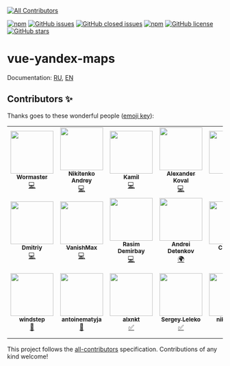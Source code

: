 
<!-- ALL-CONTRIBUTORS-BADGE:START - Do not remove or modify this section -->
[![All Contributors](https://img.shields.io/badge/all_contributors-20-orange.svg?style=flat-square)](#contributors-)
<!-- ALL-CONTRIBUTORS-BADGE:END -->
[![npm](https://img.shields.io/npm/v/vue-yandex-maps.svg)](https://www.npmjs.com/package/vue-yandex-maps)
[![GitHub issues](https://img.shields.io/github/issues/PNKBizz/vue-yandex-map.svg)](https://github.com/PNKBizz/vue-yandex-map/issues)
[![GitHub closed issues](https://img.shields.io/github/issues-closed/PNKBizz/vue-yandex-map.svg)](https://github.com/PNKBizz/vue-yandex-map)
[![npm](https://img.shields.io/npm/dm/vue-yandex-maps.svg)](https://www.npmjs.com/package/vue-yandex-maps)
[![GitHub license](https://img.shields.io/github/license/PNKBizz/vue-yandex-map.svg)](https://github.com/PNKBizz/vue-yandex-map/blob/master/LICENSE)
[![GitHub stars](https://img.shields.io/github/stars/PNKBizz/vue-yandex-map.svg?style=social)](https://github.com/PNKBizz/vue-yandex-map/stargazers)

# vue-yandex-maps

Documentation: [RU](https://vue-yandex-maps.github.io/), [EN](https://vue-yandex-maps.github.io/en/)

## Contributors ✨

Thanks goes to these wonderful people ([emoji key](https://allcontributors.org/docs/en/emoji-key)):

<!-- ALL-CONTRIBUTORS-LIST:START - Do not remove or modify this section -->
<!-- prettier-ignore-start -->
<!-- markdownlint-disable -->
<table>
  <tr>
    <td align="center"><a href="https://github.com/Wormaster"><img src="https://avatars1.githubusercontent.com/u/4989842?v=4" width="100px;" alt=""/><br /><sub><b>Wormaster</b></sub></a><br /><a href="https://github.com/PNKBizz/vue-yandex-map/commits?author=Wormaster" title="Code">💻</a></td>
    <td align="center"><a href="https://github.com/NelinD"><img src="https://avatars3.githubusercontent.com/u/10078264?v=4" width="100px;" alt=""/><br /><sub><b>Nikitenko Andrey</b></sub></a><br /><a href="https://github.com/PNKBizz/vue-yandex-map/commits?author=NelinD" title="Code">💻</a></td>
    <td align="center"><a href="https://twitter.com/kamil_ocean"><img src="https://avatars3.githubusercontent.com/u/16609819?v=4" width="100px;" alt=""/><br /><sub><b>Kamil</b></sub></a><br /><a href="https://github.com/PNKBizz/vue-yandex-map/commits?author=KamilOcean" title="Code">💻</a></td>
    <td align="center"><a href="https://github.com/k0va1"><img src="https://avatars3.githubusercontent.com/u/3451694?v=4" width="100px;" alt=""/><br /><sub><b>Alexander Koval</b></sub></a><br /><a href="https://github.com/PNKBizz/vue-yandex-map/commits?author=k0va1" title="Code">💻</a></td>
    <td align="center"><a href="https://github.com/soldatovsh"><img src="https://avatars3.githubusercontent.com/u/992553?v=4" width="100px;" alt=""/><br /><sub><b>alex</b></sub></a><br /><a href="https://github.com/PNKBizz/vue-yandex-map/commits?author=soldatovsh" title="Code">💻</a></td>
    <td align="center"><a href="https://github.com/Pinegin"><img src="https://avatars2.githubusercontent.com/u/5644410?v=4" width="100px;" alt=""/><br /><sub><b>Антон Пинегин</b></sub></a><br /><a href="https://github.com/PNKBizz/vue-yandex-map/commits?author=Pinegin" title="Code">💻</a></td>
    <td align="center"><a href="https://github.com/VadimMalykhin"><img src="https://avatars3.githubusercontent.com/u/158365?v=4" width="100px;" alt=""/><br /><sub><b>Vadim Malykhin</b></sub></a><br /><a href="https://github.com/PNKBizz/vue-yandex-map/commits?author=VadimMalykhin" title="Code">💻</a></td>
  </tr>
  <tr>
    <td align="center"><a href="https://github.com/dmitrytarassov"><img src="https://avatars3.githubusercontent.com/u/12485596?v=4" width="100px;" alt=""/><br /><sub><b>Dmitriy</b></sub></a><br /><a href="https://github.com/PNKBizz/vue-yandex-map/commits?author=dmitrytarassov" title="Code">💻</a></td>
    <td align="center"><a href="http://t.me/vanishmax"><img src="https://avatars3.githubusercontent.com/u/29180358?v=4" width="100px;" alt=""/><br /><sub><b>VanishMax</b></sub></a><br /><a href="https://github.com/PNKBizz/vue-yandex-map/commits?author=VanishMax" title="Code">💻</a></td>
    <td align="center"><a href="https://github.com/rdemirbay"><img src="https://avatars1.githubusercontent.com/u/12648626?v=4" width="100px;" alt=""/><br /><sub><b>Rasim Demirbay</b></sub></a><br /><a href="https://github.com/PNKBizz/vue-yandex-map/commits?author=rdemirbay" title="Code">💻</a></td>
    <td align="center"><a href="https://github.com/genius-spirit"><img src="https://avatars3.githubusercontent.com/u/32195682?v=4" width="100px;" alt=""/><br /><sub><b>Andrei Detenkov</b></sub></a><br /><a href="#translation-genius-spirit" title="Translation">🌍</a></td>
    <td align="center"><a href="https://github.com/KorolPaul"><img src="https://avatars3.githubusercontent.com/u/3993155?v=4" width="100px;" alt=""/><br /><sub><b>CSSKing</b></sub></a><br /><a href="https://github.com/PNKBizz/vue-yandex-map/commits?author=KorolPaul" title="Code">💻</a></td>
    <td align="center"><a href="https://github.com/mrswylet"><img src="https://avatars1.githubusercontent.com/u/37118883?v=4" width="100px;" alt=""/><br /><sub><b>MrSwylet</b></sub></a><br /><a href="#ideas-mrswylet" title="Ideas, Planning, & Feedback">🤔</a></td>
    <td align="center"><a href="https://github.com/cvaize"><img src="https://avatars2.githubusercontent.com/u/26907947?v=4" width="100px;" alt=""/><br /><sub><b>Орлов Дмитрий</b></sub></a><br /><a href="#ideas-cvaize" title="Ideas, Planning, & Feedback">🤔</a></td>
  </tr>
  <tr>
    <td align="center"><a href="https://github.com/windstep"><img src="https://avatars1.githubusercontent.com/u/51027899?v=4" width="100px;" alt=""/><br /><sub><b>windstep</b></sub></a><br /><a href="#ideas-windstep" title="Ideas, Planning, & Feedback">🤔</a></td>
    <td align="center"><a href="https://github.com/antoinematyja"><img src="https://avatars2.githubusercontent.com/u/9961462?v=4" width="100px;" alt=""/><br /><sub><b>antoinematyja</b></sub></a><br /><a href="#ideas-antoinematyja" title="Ideas, Planning, & Feedback">🤔</a></td>
    <td align="center"><a href="https://github.com/alxnkt"><img src="https://avatars3.githubusercontent.com/u/49128174?v=4" width="100px;" alt=""/><br /><sub><b>alxnkt</b></sub></a><br /><a href="#tutorial-alxnkt" title="Tutorials">✅</a></td>
    <td align="center"><a href="https://leleko.ru"><img src="https://avatars3.githubusercontent.com/u/2923963?v=4" width="100px;" alt=""/><br /><sub><b>Sergey Leleko</b></sub></a><br /><a href="#tutorial-sleleko" title="Tutorials">✅</a></td>
    <td align="center"><a href="https://github.com/nikolawan"><img src="https://avatars1.githubusercontent.com/u/9902286?v=4" width="100px;" alt=""/><br /><sub><b>nikolawan</b></sub></a><br /><a href="#tutorial-nikolawan" title="Tutorials">✅</a></td>
    <td align="center"><a href="https://github.com/Alex-Sokolov"><img src="https://avatars3.githubusercontent.com/u/4497128?v=4" width="100px;" alt=""/><br /><sub><b>Alexander Sokolov</b></sub></a><br /><a href="https://github.com/PNKBizz/vue-yandex-map/commits?author=Alex-Sokolov" title="Code">💻</a></td>
  </tr>
</table>

<!-- markdownlint-enable -->
<!-- prettier-ignore-end -->
<!-- ALL-CONTRIBUTORS-LIST:END -->

This project follows the [all-contributors](https://github.com/all-contributors/all-contributors) specification. Contributions of any kind welcome!
